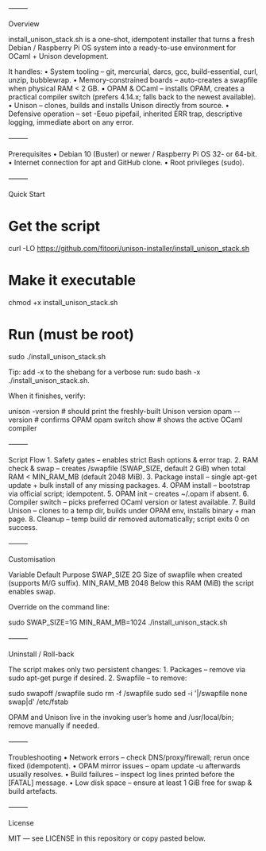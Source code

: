 ⸻

Overview

install_unison_stack.sh is a one-shot, idempotent installer that turns a fresh Debian / Raspberry Pi OS system into a ready-to-use environment for OCaml + Unison development.

It handles:
	•	System tooling – git, mercurial, darcs, gcc, build-essential, curl, unzip, bubblewrap.
	•	Memory-constrained boards – auto-creates a swapfile when physical RAM < 2 GB.
	•	OPAM & OCaml – installs OPAM, creates a practical compiler switch (prefers 4.14.x; falls back to the newest available).
	•	Unison – clones, builds and installs Unison directly from source.
	•	Defensive operation – set -Eeuo pipefail, inherited ERR trap, descriptive logging, immediate abort on any error.

⸻

Prerequisites
	•	Debian 10 (Buster) or newer / Raspberry Pi OS 32- or 64-bit.
	•	Internet connection for apt and GitHub clone.
	•	Root privileges (sudo).

⸻

Quick Start

# Get the script
curl -LO https://github.com/fitoori/unison-installer/install_unison_stack.sh

# Make it executable
chmod +x install_unison_stack.sh

# Run (must be root)
sudo ./install_unison_stack.sh

Tip: add -x to the shebang for a verbose run: sudo bash -x ./install_unison_stack.sh.

When it finishes, verify:

unison -version       # should print the freshly-built Unison version
opam --version        # confirms OPAM
opam switch show      # shows the active OCaml compiler


⸻

Script Flow
	1.	Safety gates – enables strict Bash options & error trap.
	2.	RAM check & swap – creates /swapfile (SWAP_SIZE, default 2 GiB) when total RAM < MIN_RAM_MB (default 2048 MiB).
	3.	Package install – single apt-get update + bulk install of any missing packages.
	4.	OPAM install – bootstrap via official script; idempotent.
	5.	OPAM init – creates ~/.opam if absent.
	6.	Compiler switch – picks preferred OCaml version or latest available.
	7.	Build Unison – clones to a temp dir, builds under OPAM env, installs binary + man page.
	8.	Cleanup – temp build dir removed automatically; script exits 0 on success.

⸻

Customisation

Variable	Default	Purpose
SWAP_SIZE	2G	Size of swapfile when created (supports M/G suffix).
MIN_RAM_MB	2048	Below this RAM (MiB) the script enables swap.

Override on the command line:

sudo SWAP_SIZE=1G MIN_RAM_MB=1024 ./install_unison_stack.sh


⸻

Uninstall / Roll-back

The script makes only two persistent changes:
	1.	Packages – remove via sudo apt-get purge <pkg> if desired.
	2.	Swapfile – to remove:

sudo swapoff /swapfile
sudo rm -f /swapfile
sudo sed -i '\|/swapfile none swap|d' /etc/fstab

OPAM and Unison live in the invoking user’s home and /usr/local/bin; remove manually if needed.

⸻

Troubleshooting
	•	Network errors – check DNS/proxy/firewall; rerun once fixed (idempotent).
	•	OPAM mirror issues – opam update -u afterwards usually resolves.
	•	Build failures – inspect log lines printed before the [FATAL] message.
	•	Low disk space – ensure at least 1 GiB free for swap & build artefacts.

⸻

License

MIT — see LICENSE in this repository or copy pasted below.
